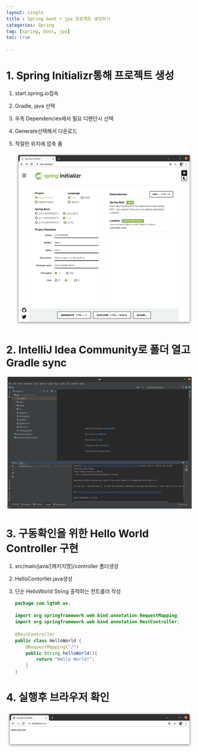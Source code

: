 ```yaml
---
layout: single
title : Spring boot + jpa 프로젝트 생성하기
categories: Spring
tag: [spring, boot, jpa]
toc: true

---
```


# 1. Spring Initializr통해 프로젝트 생성

1. start.spring.io접속

2. Gradle, java 선택

3. 우측 Dependencies에서 필요 디펜던시 선택

4. Generate선택해서 다운로드

5. 적절한 위치에 압축 품

   ![image-20211111215208527](../../images/20211111_spring_init/image-20211111215208527.png)

# 2. IntelliJ Idea Community로 폴더 열고 Gradle sync

![image-20211111213418272](../../images/20211111_spring_init/image-20211111213418272.png)

# 3. 구동확인을 위한 Hello World Controller 구현

1. src/main/java/[패키지명]/controller 폴더생성

2. HelloContorller.java생성

3. 단순 HelloWorld String 출력하는 컨트롤러 작성

   ```java
   package com.lgtmh.ws;
   
   import org.springframework.web.bind.annotation.RequestMapping;
   import org.springframework.web.bind.annotation.RestController;
   
   @RestController
   public class HelloWorld {
       @RequestMapping("/")
       public String helloWorld(){
           return "Hello World!";
       }
   }
   
   ```
   
   

# 4. 실행후 브라우저 확인

![image-20211111215232042](../../images/20211111_spring_init/image-20211111215232042.png)

